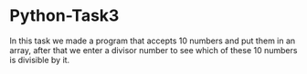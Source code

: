 # Python-Task3
In this task we made a program that accepts 10 numbers and put them in an array, after that we enter a divisor number to see which of these 10 numbers is divisible by it. 
